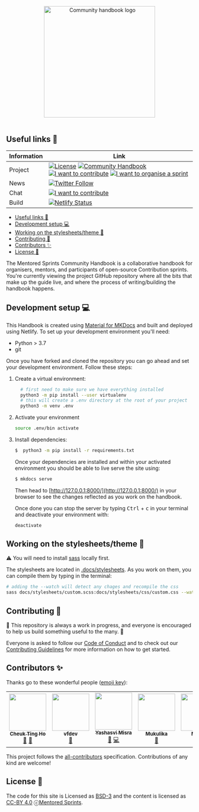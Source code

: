 <div align="center">
 <img alt="Community handbook logo" src="./assets/logos/community_handbook_lilac.png" width="300" />
</div>
<br>

## Useful links 🔗

| Information | Link                                                                                                                                                                                                                                                                                                                                                                                                                                                                                                                                                                                                                                                                                                                                                                                               |
| ----------- | -------------------------------------------------------------------------------------------------------------------------------------------------------------------------------------------------------------------------------------------------------------------------------------------------------------------------------------------------------------------------------------------------------------------------------------------------------------------------------------------------------------------------------------------------------------------------------------------------------------------------------------------------------------------------------------------------------------------------------------------------------------------------------------------------- |
| Project     | [![License](https://img.shields.io/badge/License-BSD%203--Clause-gray.svg?colorA=2D2A56&colorB=7A76C2&style=flat.svg)](https://opensource.org/licenses/BSD-3-Clause) [![Community Handbook](https://img.shields.io/badge/📖%20Read-the%20community%20handbook-gray.svg?colorA=2D2A56&colorB=5936D9&style=flat.svg)](https://mentored-sprints.netlify.app/) [![I want to contribute](https://img.shields.io/badge/⚡️-I%20want%20to%20contribute-gray.svg?colorA=2D2A56&colorB=5936D9&style=flat.svg)](https://github.com/pycon-mentored-sprints/community-handbook/blob/main/CONTRIBUTING.md) [![I want to organise a sprint](https://img.shields.io/badge/💻-I%20want%20to%20run%20a%20sprint-gray.svg?colorA=2D2A56&colorB=F24484&style=flat.svg)](https://www.mentored-sprints.dev/getstarted/) |
| News        | [![Twitter Follow](https://img.shields.io/twitter/follow/mentoredsprints?style=social)](https://twitter.com/mentoredsprints)                                                                                                                                                                                                                                                                                                                                                                                                                                                                                                                                                                                                                                                                       |
| Chat        | [![I want to contribute](https://img.shields.io/badge/💬%20Chat-on%20Discord-gray.svg?colorA=2D2A56&colorB=0396A6&style=flat.svg)](https://mentored-sprints.netlify.app/)                                                                                                                                                                                                                                                                                                                                                                                                                                                                                                                                                                                                                          |
| Build       | [![Netlify Status](https://api.netlify.com/api/v1/badges/a346e877-a9e6-4cb8-a56b-22b791a3c734/deploy-status)](https://app.netlify.com/sites/mentored-sprints/deploys)                                                                                                                                                                                                                                                                                                                                                                                                                                                                                                                                                                                                                              |

- [Useful links 🔗](#useful-links-)
- [Development setup 💻](#development-setup-)
- [Working on the stylesheets/theme 🎨](#working-on-the-stylesheetstheme-)
- [Contributing 🤝](#contributing-)
- [Contributors ✨](#contributors-)
- [License 📄](#license-)

The Mentored Sprints Community Handbook is a collaborative handbook for organisers, mentors, and participants of open-source Contribution sprints. You're currently viewing the project GitHub repository where all the bits that make up the guide live, and where the process of writing/building the handbook happens.

## Development setup 💻

This Handbook is created using [Material for MKDocs](https://squidfunk.github.io/mkdocs-material/) and built and deployed using Netlify.
To set up your development environment you'll need:

- Python > 3.7
- git

Once you have forked and cloned the repository you can go ahead and set your development environment. Follow these steps:

1. Create a virtual environment:

   ```sh
     # first need to make sure we have everything installed
     python3 -m pip install --user virtualenv
     # this will create a .env directory at the root of your project
     python3 -m venv .env
   ```

2. Activate your environment

   ```bash
   source .env/bin activate
   ```

3. Install dependencies:

   ```sh
   $  python3 -m pip install -r requirements.txt
   ```

   Once your dependencies are installed and within your activated environment you should be able to live serve the site using:

   ```sh
   $ mkdocs serve
   ```

   Then head to [http://127.0.0.1:8000/](http://127.0.0.1:8000/) in your browser to see the changes reflected as you work on the handbook.

   Once done you can stop the server by typing <kbd>Ctrl</kbd> + <kbd>c</kbd> in your terminal and deactivate your environment with:

   ```sh
   deactivate
   ```

## Working on the stylesheets/theme 🎨

:warning: You will need to install [sass](https://sass-lang.com/) locally first.

The stylesheets are located in [.docs/stylesheets](.docs/stylesheets). As you work on them, you can compile them by typing in the terminal:

```sh
# adding the --watch will detect any chages and recompile the css
sass docs/stylesheets/custom.scss:docs/stylesheets/css/custom.css --watch
```

## Contributing 🤝

:construction: This repository is always a work in progress, and everyone is encouraged to help us build something useful to the many. :construction:

Everyone is asked to follow our [Code of Conduct](https://mentored-sprints.dev/code-conduct/code-conduct/) and to check out our [Contributing Guidelines](./CONTRIBUTING.md) for more information on how to get started.

## Contributors ✨

Thanks go to these wonderful people ([emoji key](https://allcontributors.org/docs/en/emoji-key)):

<!-- ALL-CONTRIBUTORS-LIST:START - Do not remove or modify this section -->
<!-- prettier-ignore-start -->
<!-- markdownlint-disable -->
<table>
  <tr>
    <td align="center"><a href="http://cheuk.dev"><img src="https://avatars1.githubusercontent.com/u/28761465?v=4?s=100" width="100px;" alt=""/><br /><sub><b>Cheuk Ting Ho</b></sub></a><br /><a href="https://github.com/pycon-mentored-sprints/community-handbook/commits?author=Cheukting" title="Documentation">📖</a> <a href="#ideas-Cheukting" title="Ideas, Planning, & Feedback">🤔</a></td>
    <td align="center"><a href="https://github.com/vfdev-5"><img src="https://avatars0.githubusercontent.com/u/2459423?v=4?s=100" width="100px;" alt=""/><br /><sub><b>vfdev</b></sub></a><br /><a href="https://github.com/pycon-mentored-sprints/community-handbook/issues?q=author%3Avfdev-5" title="Bug reports">🐛</a></td>
    <td align="center"><a href="https://www.linkedin.com/in/yashasvi-misra-094511165/"><img src="https://avatars.githubusercontent.com/u/54177363?v=4?s=100" width="100px;" alt=""/><br /><sub><b>Yashasvi Misra</b></sub></a><br /><a href="#projectManagement-yashasvimisra2798" title="Project Management">📆</a> <a href="https://github.com/pycon-mentored-sprints/community-handbook/commits?author=yashasvimisra2798" title="Code">💻</a></td>
    <td align="center"><a href="https://mukulikapahari.medium.com"><img src="https://avatars.githubusercontent.com/u/60316606?v=4?s=100" width="100px;" alt=""/><br /><sub><b>Mukulika</b></sub></a><br /><a href="#maintenance-Mukulikaa" title="Maintenance">🚧</a></td>
    <td align="center"><a href="https://github.com/MeekaElla"><img src="https://avatars.githubusercontent.com/u/80059832?v=4?s=100" width="100px;" alt=""/><br /><sub><b>Meeka</b></sub></a><br /><a href="#maintenance-MeekaElla" title="Maintenance">🚧</a></td>
    <td align="center"><a href="http://trangology.github.io"><img src="https://avatars.githubusercontent.com/u/37827647?v=4?s=100" width="100px;" alt=""/><br /><sub><b>trangology</b></sub></a><br /><a href="https://github.com/pycon-mentored-sprints/community-handbook/commits?author=trangology" title="Code">💻</a></td>
    <td align="center"><a href="https://github.com/anitatea"><img src="https://avatars.githubusercontent.com/u/22034445?v=4?s=100" width="100px;" alt=""/><br /><sub><b>Anita Tran</b></sub></a><br /><a href="https://github.com/pycon-mentored-sprints/community-handbook/commits?author=anitatea" title="Code">💻</a></td>
  </tr>
</table>

<!-- markdownlint-restore -->
<!-- prettier-ignore-end -->

<!-- ALL-CONTRIBUTORS-LIST:END -->

This project follows the [all-contributors](https://github.com/all-contributors/all-contributors) specification. Contributions of any kind are welcome!

## License 📄

The code for this site is Licensed as [BSD-3](https://opensource.org/licenses/BSD-3-Clause) and the content is licensed as
[CC-BY 4.0](http://creativecommons.org/licenses/by/4.0/) ⓒ[Mentored Sprints][ms-website].

<!-- Links -->

[ms-website]: https://mentored-sprints.dev
[community-handbook-repo]: https://github.com/pycon-mentored-sprints/community-handbook
